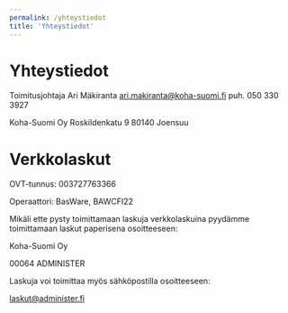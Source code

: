 ```yaml
---
permalink: /yhteystiedot
title: 'Yhteystiedot'
---
```


# Yhteystiedot

Toimitusjohtaja Ari Mäkiranta
ari.makiranta@koha-suomi.fi
puh. 050 330 3927

Koha-Suomi Oy
Roskildenkatu 9
80140 Joensuu

# Verkkolaskut

OVT-tunnus: 003727763366

Operaattori: BasWare, BAWCFI22

Mikäli ette pysty toimittamaan laskuja verkkolaskuina pyydämme toimittamaan laskut paperisena osoitteeseen:

Koha-Suomi Oy

00064 ADMINISTER

Laskuja voi toimittaa myös sähköpostilla osoitteeseen:

laskut@administer.fi
